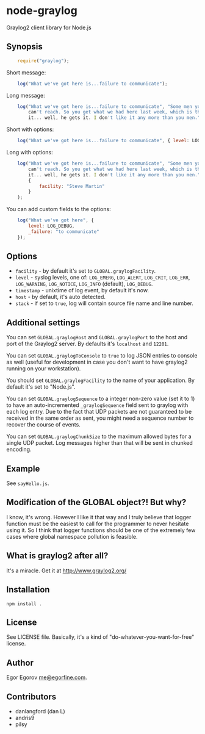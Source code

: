 # node-graylog

Graylog2 client library for Node.js

## Synopsis

```javascript
	require("graylog");
```
	
Short message:

```javascript
	log("What we've got here is...failure to communicate");
```

Long message:

```javascript
	log("What we've got here is...failure to communicate", "Some men you just 
		can't reach. So you get what we had here last week, which is the way he wants 
		it... well, he gets it. I don't like it any more than you men.");
```

Short with options:

```javascript
	log("What we've got here is...failure to communicate", { level: LOG_DEBUG });
```

Long with options: 

```javascript
	log("What we've got here is...failure to communicate", "Some men you just 
		can't reach. So you get what we had here last week, which is the way he wants 
		it... well, he gets it. I don't like it any more than you men.", 
		{
			facility: "Steve Martin"
		}
	);
```

You can add custom fields to the options: 
	
```javascript
	log("What we've got here", { 
		level: LOG_DEBUG,
		_failure: "to communicate"
	});
```

## Options

* <code>facility</code> - by default it's set to <code>GLOBAL.graylogFacility</code>.
* <code>level</code> - syslog levels, one of: <code>LOG_EMERG</code>, <code>LOG_ALERT</code>, <code>LOG_CRIT</code>, <code>LOG_ERR</code>, <code>LOG_WARNING</code>, <code>LOG_NOTICE</code>, <code>LOG_INFO</code> (default), <code>LOG_DEBUG</code>.
* <code>timestamp</code> - unixtime of log event, by default it's now.
* <code>host</code> - by default, it's auto detected.
* <code>stack</code> - if set to <code>true</code>, log will contain source file name and line number.

## Additional settings

You can set <code>GLOBAL.graylogHost</code> and <code>GLOBAL.graylogPort</code> to the host and port of the Graylog2 server. By defaults it's <code>localhost</code> and <code>12201</code>.

You can set <code>GLOBAL.graylogToConsole</code> to <code>true</code> to log JSON entries to console as well (useful for development in case you don't want to have graylog2 running on your workstation).

You should set <code>GLOBAL.graylogFacility</code> to the name of your application. By default it's set to "Node.js". 

You can set <code>GLOBAL.graylogSequence</code> to a integer non-zero value (set it to 1) to have an auto-incremented <code>_graylogSequence</code> field sent to graylog with each log entry. Due to the fact that UDP packets are not guaranteed to be received in the same order as sent, you might need a sequence number to recover the course of events. 

You can set <code>GLOBAL.graylogChunkSize</code> to the maximum allowed bytes for a single UDP packet. Log messages higher than that will be sent in chunked encoding.  


## Example

See <code>sayHello.js</code>.

## Modification of the GLOBAL object?! But why?

I know, it's wrong. However I like it that way and I truly believe that logger function must be the easiest to call for the programmer to never hesitate using it. So I think that logger functions should be one of the extremely few cases where global namespace pollution is feasible. 

## What is graylog2 after all? 

It's a miracle. Get it at http://www.graylog2.org/

## Installation

	npm install .

## License

See LICENSE file. Basically, it's a kind of "do-whatever-you-want-for-free" license.

## Author

Egor Egorov <me@egorfine.com>.

## Contributors

* danlangford (dan L) 
* andris9
* pilsy 
